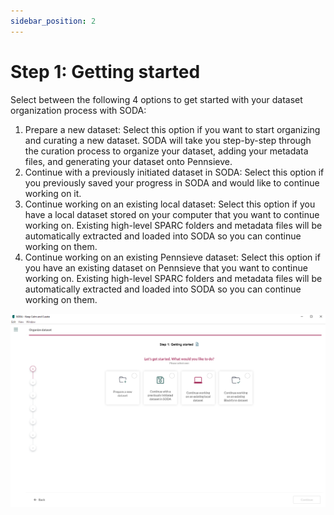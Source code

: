 ```yaml
---
sidebar_position: 2
---
```


# Step 1: Getting started

Select between the following 4 options to get started with your dataset organization process with SODA:

1. Prepare a new dataset: Select this option if you want to start organizing and curating a new dataset. SODA will take you step-by-step through the curation process to organize your dataset, adding your metadata files, and generating your dataset onto Pennsieve.
2. Continue with a previously initiated dataset in SODA: Select this option if you previously saved your progress in SODA and would like to continue working on it.
3. Continue working on an existing local dataset: Select this option if you have a local dataset stored on your computer that you want to continue working on. Existing high-level SPARC folders and metadata files will be automatically extracted and loaded into SODA so you can continue working on them.
4. Continue working on an existing Pennsieve dataset: Select this option if you have an existing dataset on Pennsieve that you want to continue working on. Existing high-level SPARC folders and metadata files will be automatically extracted and loaded into SODA so you can continue working on them.

<div class="px-10">
    <img src="https://github.com/fairdataihub/SODA-for-SPARC/blob/main/docs/documentation/Organize-dataset/getting-started.PNG?raw=true">
    </img>
</div>

